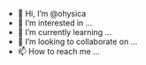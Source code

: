 - 👋 Hi, I’m @ohysica
- 👀 I’m interested in ...
- 🌱 I’m currently learning ...
- 💞️ I’m looking to collaborate on ...
- 📫 How to reach me ...

<!---
ohysica/ohysica is a ✨ special ✨ repository because its `README.md` (this file) appears on your GitHub profile.
You can click the Preview link to take a look at your changes.
--->
